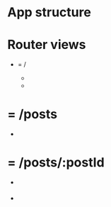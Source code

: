 # App structure
<App>
  <navBar sfc>
  <router-view/>

# Router views
- <Home sfc> = /
  - <slider sfc>
  - <Posts>

# <Posts sfc> = /posts
  - <article-link>

# <Post sfc> = /posts/:postId
  - <article>
  - <Posts>

